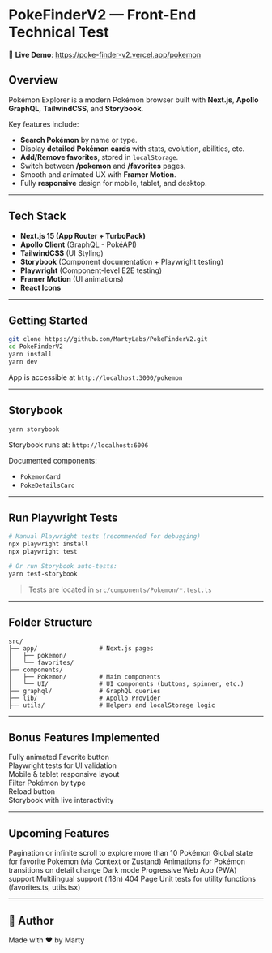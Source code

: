 # PokeFinderV2 — Front-End Technical Test

🔗 **Live Demo**: https://poke-finder-v2.vercel.app/pokemon

## Overview

Pokémon Explorer is a modern Pokémon browser built with **Next.js**, **Apollo GraphQL**, **TailwindCSS**, and **Storybook**.

Key features include:

- **Search Pokémon** by name or type.
- Display **detailed Pokémon cards** with stats, evolution, abilities, etc.
- **Add/Remove favorites**, stored in `localStorage`.
- Switch between **/pokemon** and **/favorites** pages.
- Smooth and animated UX with **Framer Motion**.
- Fully **responsive** design for mobile, tablet, and desktop.

---

## Tech Stack

- **Next.js 15 (App Router + TurboPack)**
- **Apollo Client** (GraphQL - PokéAPI)
- **TailwindCSS** (UI Styling)
- **Storybook** (Component documentation + Playwright testing)
- **Playwright** (Component-level E2E testing)
- **Framer Motion** (UI animations)
- **React Icons**

---

## Getting Started

```bash
git clone https://github.com/MartyLabs/PokeFinderV2.git
cd PokeFinderV2
yarn install
yarn dev
```

App is accessible at `http://localhost:3000/pokemon`

---

## Storybook

```bash
yarn storybook
```

Storybook runs at: `http://localhost:6006`

Documented components:

- `PokemonCard`
- `PokeDetailsCard`

---

## Run Playwright Tests

```bash
# Manual Playwright tests (recommended for debugging)
npx playwright install
npx playwright test

# Or run Storybook auto-tests:
yarn test-storybook
```

> Tests are located in `src/components/Pokemon/*.test.ts`

---

## Folder Structure

```
src/
├── app/                 # Next.js pages
│   ├── pokemon/
│   └── favorites/
├── components/
│   ├── Pokemon/         # Main components
│   └── UI/              # UI components (buttons, spinner, etc.)
├── graphql/             # GraphQL queries
├── lib/                 # Apollo Provider
├── utils/               # Helpers and localStorage logic
```

---

## Bonus Features Implemented

Fully animated Favorite button  
Playwright tests for UI validation  
Mobile & tablet responsive layout  
Filter Pokémon by type  
Reload button  
Storybook with live interactivity

---

## Upcoming Features

Pagination or infinite scroll to explore more than 10 Pokémon
Global state for favorite Pokémon (via Context or Zustand)
Animations for Pokémon transitions on detail change
Dark mode
Progressive Web App (PWA) support
Multilingual support (i18n)
404 Page
Unit tests for utility functions (favorites.ts, utils.tsx)

---

## 📄 Author

Made with ❤️ by Marty
